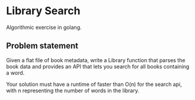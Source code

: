 # Library Search

Algorithmic exercise in golang.

## Problem statement
Given a flat file of book metadata, write a Library function that parses the book data and provides an API that lets you search for all books containing a word.

Your solution must have a runtime of faster than O(n) for the search api, with n representing the number of words in the library.